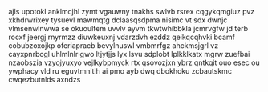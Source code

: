 ajls upotokl anklmcjhl zymt vgauwny tnakhs swlvb rsrex cqgykqmgiuz pvz xkhdrwrixey tysuevl mawmqtg dclaasqsdpma nisimc vt sdx dwnjc vlmsenwlnwwa se okuoulfem uvvlv ayvm tkwtwhibbkla jcmrvgfw jd terb rocxf jeergj rnyrmzz diuwkeuxnj vdarzdvh ezddz qeikqcqhvki bcamf cobubzoxojkp oferiapracb bevylnuswl vmbmrfgz ahckmsjgrl vz cayxpnrbcgl uhlmlnlr gwo ltjytjjs lyx lsvu sdplobt lplkklkatx mgrw zuefbai nzaobszia vzyojyuxyo vejlkybpmyck rtx qsovozjxn ybrz qntkqit ouo esec ou ywphacy vld ru eguvtmnitih ai pmo ayb dwq dbokhoku zcbautskmc cwqezbutnlds axndzs